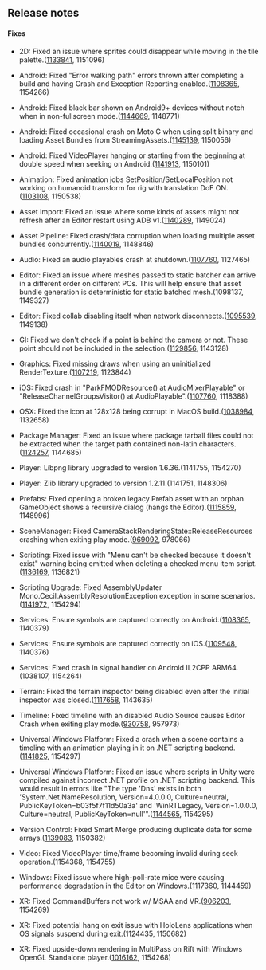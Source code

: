 ## Release notes

#### Fixes

-   2D: Fixed an issue where sprites could disappear while moving in the tile palette.([1133841](https://issuetracker.unity3d.com/issues/tilemap-selected-sprites-disappear-while-moving-in-tile-palette), 1151096)

-   Android: Fixed \"Error walking path\" errors thrown after completing a build and having Crash and Exception Reporting enabled.([1108365](https://issuetracker.unity3d.com/issues/android-error-walking-path-errors-thrown-after-completing-a-build-and-having-crash-and-exception-reporting-enabled), 1154266)

-   Android: Fixed black bar shown on Android9+ devices without notch when in non-fullscreen mode.([1144669](https://issuetracker.unity3d.com/issues/android-android-9-devices-with-a-notch-are-not-in-full-screen-black-bar-is-visible-at-the-bottom-of-the-screen), 1148771)

-   Android: Fixed occasional crash on Moto G when using split binary and loading Asset Bundles from StreamingAssets.([1145139](https://issuetracker.unity3d.com/issues/android-native-crash-on-moto-g-when-loading-assets-of-an-asset-bundle-from-an-obb), 1150056)

-   Android: Fixed VideoPlayer hanging or starting from the beginning at double speed when seeking on Android.([1141913](https://issuetracker.unity3d.com/issues/android-videoplayer-hangs-or-starts-from-the-beginning-at-double-speed-when-seeking-on-android), 1150101)

-   Animation: Fixed animation jobs SetPosition/SetLocalPosition not working on humanoid transform for rig with translation DoF ON.([1103108](https://issuetracker.unity3d.com/issues/bone-animation-fails-to-work-on-gameobjects-when-animations-is-scripted), 1150538)

-   Asset Import: Fixed an issue where some kinds of assets might not refresh after an Editor restart using ADB v1.([1140289](https://issuetracker.unity3d.com/issues/assetdatabase-does-not-refresh-asset-after-editor-restart), 1149024)

-   Asset Pipeline: Fixed crash/data corruption when loading multiple asset bundles concurrently.([1140019](https://issuetracker.unity3d.com/issues/mobile-crash-in-resize-initialized-inlined-construct-at-constructorutility-dot-h-using-assetbundle-dot-loadassetasync), 1148846)

-   Audio: Fixed an audio playables crash at shutdown.([1107760](https://issuetracker.unity3d.com/issues/ios-crash-in-parkfmodresource-at-audiomixerplayable-or-releasechannelgroupsvisitor-at-audioplayable-when-unloading-fmod), 1127465)

-   Editor: Fixed an issue where meshes passed to static batcher can arrive in a different order on different PCs. This will help ensure that asset bundle generation is deterministic for static batched mesh.(1098137, 1149327)

-   Editor: Fixed collab disabling itself when network disconnects.([1095539](https://issuetracker.unity3d.com/issues/collaborate-turns-itself-off), 1149138)

-   GI: Fixed we don\'t check if a point is behind the camera or not. These point should not be included in the selection.([1129856](https://issuetracker.unity3d.com/issues/probes-light-probes-outside-of-the-viewport-get-selected-while-in-the-edit-mode), 1143128)

-   Graphics: Fixed missing draws when using an uninitialized RenderTexture.([1107219](https://issuetracker.unity3d.com/issues/android-vulkan-raw-image-with-render-texture-causes-ui-elements-to-become-invisible-on-vulkan), 1123844)

-   iOS: Fixed crash in \"ParkFMODResource() at AudioMixerPlayable\" or \"ReleaseChannelGroupsVisitor() at AudioPlayable\".([1107760](https://issuetracker.unity3d.com/issues/ios-crash-in-parkfmodresource-at-audiomixerplayable-or-releasechannelgroupsvisitor-at-audioplayable-when-unloading-fmod), 1118388)

-   OSX: Fixed the icon at 128x128 being corrupt in MacOS build.([1038984](https://issuetracker.unity3d.com/issues/macos-deployment-the-icon-at-128x128-is-corrupt-in-macos-build), 1132658)

-   Package Manager: Fixed an issue where package tarball files could not be extracted when the target path contained non-latin characters.([1124257](https://issuetracker.unity3d.com/issues/package-manager-fails-to-resolve-packages-when-the-windows-user-name-contains-non-latin-characters), 1144685)

-   Player: Libpng library upgraded to version 1.6.36.(1141755, 1154270)

-   Player: Zlib library upgraded to version 1.2.11.(1141751, 1148306)

-   Prefabs: Fixed opening a broken legacy Prefab asset with an orphan GameObject shows a recursive dialog (hangs the Editor).([1115859](https://issuetracker.unity3d.com/issues/prefab-asset-with-orphan-gameobject-creates-dummy-root-in-prefab-mode-but-shows-only-one-child-under-it-and-spews-errors), 1148996)

-   SceneManager: Fixed CameraStackRenderingState::ReleaseResources crashing when exiting play mode.([969092](https://issuetracker.unity3d.com/issues/camerastackrenderingstate-releaseresources-crash-when-exiting-play-mode), 978066)

-   Scripting: Fixed issue with \"Menu can\'t be checked because it doesn\'t exist\" warning being emitted when deleting a checked menu item script.([1136169](https://issuetracker.unity3d.com/issues/deleting-script-of-a-checked-menuitem-results-in-cant-be-checked-because-it-doesnt-exist-error), 1136821)

-   Scripting Upgrade: Fixed AssemblyUpdater Mono.Cecil.AssemblyResolutionException exception in some scenarios.([1141972](https://issuetracker.unity3d.com/issues/assembly-error-thrown-when-re-importing-dll), 1154294)

-   Services: Ensure symbols are captured correctly on Android.([1108365](https://issuetracker.unity3d.com/issues/android-error-walking-path-errors-thrown-after-completing-a-build-and-having-crash-and-exception-reporting-enabled), 1140379)

-   Services: Ensure symbols are captured correctly on iOS.([1109548](https://issuetracker.unity3d.com/issues/ios-automatic-dsym-uploading-doesnt-log-on-first-build-or-archive), 1140376)

-   Services: Fixed crash in signal handler on Android IL2CPP ARM64.(1038107, 1154264)

-   Terrain: Fixed the terrain inspector being disabled even after the initial inspector was closed.([1117658](https://issuetracker.unity3d.com/issues/terrain-paint-functionality-is-disabled-in-second-inspector-when-you-close-initial-inspector), 1143635)

-   Timeline: Fixed timeline with an disabled Audio Source causes Editor Crash when exiting play mode.([930758](https://issuetracker.unity3d.com/issues/timeline-timeline-with-a-disabled-audio-source-causes-editor-crash-when-exiting-play-mode), 957973)

-   Universal Windows Platform: Fixed a crash when a scene contains a timeline with an animation playing in it on .NET scripting backend.([1141825](https://issuetracker.unity3d.com/issues/uwp-dot-net-player-crashes-when-active-scene-has-a-timeline-with-animition-playing), 1154297)

-   Universal Windows Platform: Fixed an issue where scripts in Unity were compiled against incorrect .NET profile on .NET scripting backend. This would result in errors like \"The type \'Dns\' exists in both \'System.Net.NameResolution, Version=4.0.0.0, Culture=neutral, PublicKeyToken=b03f5f7f11d50a3a\' and \'WinRTLegacy, Version=1.0.0.0, Culture=neutral, PublicKeyToken=null\'\".([1144565](https://issuetracker.unity3d.com/issues/uwp-dot-net-building-procces-fails-when-using-system-dot-net-dot-dns-class), 1154295)

-   Version Control: Fixed Smart Merge producing duplicate data for some arrays.([1139083](https://issuetracker.unity3d.com/issues/unityyamlmerge-duplicate-chunk-in-the-output-file), 1150382)

-   Video: Fixed VideoPlayer time/frame becoming invalid during seek operation.(1154368, 1154755)

-   Windows: Fixed issue where high-poll-rate mice were causing performance degradation in the Editor on Windows.([1117360](https://issuetracker.unity3d.com/issues/input-polling-rates-drastically-decreases-editor-performance), 1144459)

-   XR: Fixed CommandBuffers not work w/ MSAA and VR.([906203](https://issuetracker.unity3d.com/issues/vr-commandbuffers-dont-work-w-slash-msaa-and-vr), 1154269)

-   XR: Fixed potential hang on exit issue with HoloLens applications when OS signals suspend during exit.(1124435, 1150682)

-   XR: Fixed upside-down rendering in MultiPass on Rift with Windows OpenGL Standalone player.([1016162](https://issuetracker.unity3d.com/issues/opengl-multipass-upside-down-rendering-in-multipass-on-rift-with-windows-opengl-standalone-player), 1154268)
